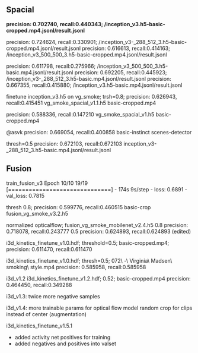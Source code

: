 
## Spacial

**precision: 0.702740, recall:0.440343; /inception_v3.h5-basic-cropped.mp4.jsonl/result.jsonl**

precision: 0.724624, recall:0.330901; /inception_v3-_288_512_3.h5-basic-cropped.mp4.jsonl/result.jsonl
precision: 0.616613, recall:0.414163; /inception_v3_500_500_3.h5-basic-cropped.mp4.jsonl/result.jsonl

precision: 0.611798, recall:0.275966; /inception_v3_500_500_3.h5-basic.mp4.jsonl/result.jsonl
precision: 0.692205, recall:0.445923; /inception_v3-_288_512_3.h5-basic.mp4.jsonl/result.jsonl
precision: 0.667355, recall:0.415880; /inception_v3.h5-basic.mp4.jsonl/result.jsonl

finetune inception_v3.h5 on vg_smoke; trsh=0.8; 
precision:  0.626943, recall:0.415451 vg_smoke_spacial_v1.1.h5 basic-cropped.mp4

precision: 0.588336, recall:0.147210 vg_smoke_spacial_v1.h5 basic-cropped.mp4

@asvk
precision: 0.669054, recall:0.400858  basic-instinct scenes-detector

thresh=0.5
precision: 0.672103, recall:0.672103 inception_v3-_288_512_3.h5-basic.mp4.jsonl/result.jsonl

## Fusion

train_fusion_v3
Epoch 10/10
19/19 [==============================] - 174s 9s/step - loss: 0.6891 - val_loss: 0.7815


thresh 0.8;
precision: 0.599776, recall:0.460515 basic-crop fusion_vg_smoke_v3.2.h5


normalized opticalflow; fusion_vg_smoke_mobilenet_v2.4.h5
0.8 precision: 0.718078, recall:0.243777 
0.5 precision: 0.624893, recall:0.624893 (edited)

i3d_kinetics_finetune_v1.0.hdf; threshold=0.5; basic-cropped.mp4;
precision: 0.611470, recall:0.611470

i3d_kinetics_finetune_v1.0.hdf; thresh=0.5; 072\ -\ Virginia\ Madsen\ smoking\ style.mp4
precision: 0.585958, recall:0.585958


i3d_v1.2 
i3d_kinetics_finetune_v1.2.hdf; 0.52; basic-cropped.mp4
precision: 0.464450, recall:0.349288

i3d_v1.3:
twice more negative samples

i3d_v1.4:
more trainable params for optical flow model
random crop for clips instead of center (augmentation)

i3d_kinetics_finetune_v1.5.1
- added activity net positives for training
- added negatives and positives into valset
